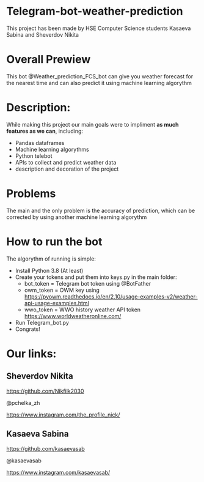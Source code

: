 # Telegram-bot-weather-prediction
This project has been made by HSE Computer Science students Kasaeva Sabina and Sheverdov Nikita

# Overall Prewiew

This bot @Weather_prediction_FCS_bot can give you weather forecast for the nearest time and can also predict it using machine learning algorythm

# Description:

While making this project our main goals were to impliment **as much features as we can**, including:

* Pandas dataframes
* Machine learning algorythms
* Python telebot
* APIs to collect and predict weather data
* description and decoration of the project

# Problems

The main and the only problem is the accuracy of prediction, which can be corrected by using another machine learning algorythm

# How to run the bot

The algorythm of running is simple:

* Install Python 3.8 (At least)
* Create your tokens and put them into keys.py in the main folder:
  * bot_token = Telegram bot token using @BotFather
  * owm_token = OWM key using https://pyowm.readthedocs.io/en/2.10/usage-examples-v2/weather-api-usage-examples.html
  * wwo_token = WWO history weather API token https://www.worldweatheronline.com/
* Run Telegram_bot.py
* Congrats!

# Our links:

## Sheverdov Nikita

https://github.com/Nikfilk2030

@pchelka_zh

https://www.instagram.com/the_profile_nick/

## Kasaeva Sabina

https://github.com/kasaevasab

@kasaevasab

https://www.instagram.com/kasaevasab/
